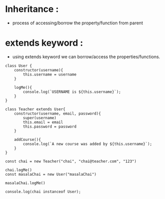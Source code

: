 # Inheritance :
- process of accessing/borrow the property/function from parent
# extends keyword :
- using extends keyword we can borrow/access the properties/functions.
```
class User {
    constructor(username){
        this.username = username
    }

    logMe(){
        console.log(`USERNAME is ${this.username}`);
    }
}

class Teacher extends User{
    constructor(username, email, password){
        super(username)
        this.email = email
        this.password = password
    }

    addCourse(){
        console.log(`A new course was added by ${this.username}`);
    }
}

const chai = new Teacher("chai", "chai@teacher.com", "123")

chai.logMe()
const masalaChai = new User("masalaChai")

masalaChai.logMe()

console.log(chai instanceof User);
```